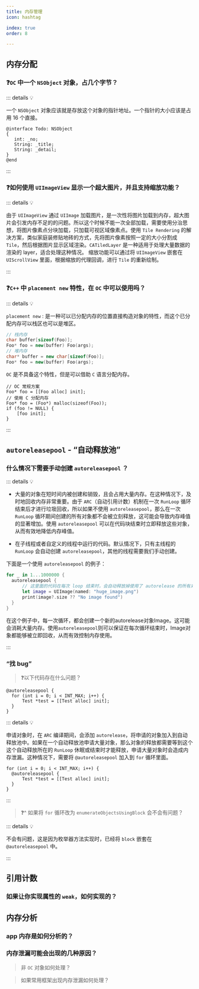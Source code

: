 ```yaml
---
title: 内存管理
icon: hashtag

index: true
order: 8

---
```


<!-- more -->

## 内存分配

### ❓`OC` 中一个 `NSObject` 对象，占几个字节？

::: details 💡

  一个 `NSObject` 对象应该就是存放这个对象的指针地址。一个指针的大小应该是占用 16 个直接。

  ```objc
  @interface Todo: NSObject 
  {
     int: _no;
     String: _title;
     String: _detail;
  }
  @end
  ```

:::

### ❓如何使用 `UIImageView` 显示一个超大图片，并且支持缩放功能？

::: details 💡

  由于 `UIImageView` 通过 `UIImage` 加载图片，是一次性将图片加载到内存，超大图片会引发内存不足的的问题。所以这个时候不能一次全部加载，需要使用分治思想，将图片像素点分块加载，只加载可视区域像素点。使用 `Tile Rendering` 的解决方案，类似家庭装修贴地砖的方式，先将图片像素按照一定的大小分割成 `Tile`，然后根据图片显示区域渲染。`CATiledLayer` 是一种适用于处理大量数据的渲染的 layer，适合处理这种情况。
  缩放功能可以通过将 `UIImageView` 嵌套在 `UIScrollView` 里面，根据缩放的代理回调，进行 `Tile` 的重新绘制。
  
:::
  
### ❓`C++` 中 `placement new` 特性，在 `OC` 中可以使用吗？

::: details 💡

  `placement new` : 是一种可以已分配内存的位置直接构造对象的特性，而这个已分配内存可以栈区也可以是堆区。
  
  ```cpp
  // 栈内存
  char buffer[sizeof(Foo)]; 
  Foo* foo = new(buffer) Foo(args);
  // 堆内存
  char* buffer = new char[sizeof(Foo)]; 
  Foo* foo = new(buffer) Foo(args);
  ```
  
  `OC` 是不具备这个特性，但是可以借助 `C` 语言分配内存。
  
  ```objc
  // OC 常规方案
  Foo* foo = [[Foo alloc] init];
  // 使用 C 分配内存
  Foo* foo = (Foo*) malloc(sizeof(Foo));
  if (foo != NULL) {
      [foo init];
  }
  ```
  
:::
  
## `autoreleasepool` - “自动释放池”
  
### 什么情况下需要手动创建 `autoreleasepool` ？
  
::: details 💡

  - 大量的对象在短时间内被创建和销毁，且会占用大量内存。在这种情况下，及时地回收内存非常重要。由于 `ARC`（自动引用计数）机制在一次 `RunLoop` 循环结束后才进行垃圾回收，所以如果不使用 `autoreleasepool`，那么在一次 `RunLoop` 循环期间创建的所有对象都不会被立刻释放，这可能会导致内存峰值的显著增加。使用 `autoreleasepool` 可以在代码块结束时立即释放这些对象，从而有效地降低内存峰值。

  - 在子线程或者自定义的线程中运行的代码。默认情况下，只有主线程的 `RunLoop` 会自动创建 `autoreleasepool`，其他的线程需要我们手动创建。

  下面是一个使用 `autoreleasepool` 的例子：

  ```swift
  for _ in 1...1000000 {
    autoreleasepool {
        // 这里面的代码在每次 loop 结束时，会自动释放掉使用了 autorelease 的所有对象
        let image = UIImage(named: "huge_image.png")
        print(image?.size ?? "No image found")
    }
  }
  ```

在这个例子中，每一次循环，都会创建一个新的autorelease对象Image。这可能会消耗大量内存。使用`autoreleasepool`则可以保证在每次循环结束时，Image对象都能够被立即回收，从而有效控制内存使用。
  
:::
  
### “找 bug” 

  > ❓以下代码存在什么问题？

  ```objc
  @autoreleasepool {
    for (int i = 0; i < INT_MAX; i++) {
        Test *test = [[Test alloc] init];
    }
  }
  ```
  
::: details 💡
  
  申请对象时，在 `ARC` 编译期间，会添加 `autorelease`，将申请的对象加入到自动释放池中。如果在一个自动释放池申请大量对象，那么对象的释放都需要等到这个这个自动释放所在的 `RunLoop` 休眠或结束时才能释放，申请大量对象时会造成内存泄漏。这种情况下，需要将 `@autoreleasepool` 加入到 `for` 循环里面。

  ```objc
  for (int i = 0; i < INT_MAX; i++) {
    @autoreleasepool {
        Test *test = [[Test alloc] init];
    }
  }
  ```

:::

  > ❓^ 如果将 `for` 循环改为 `enumerateObjectsUsingBlock` 会不会有问题？

::: details 💡

  不会有问题，这是因为枚举器方法实现时，已经将 `block` 嵌套在 `@autoreleasepool` 中。
  
:::
  
## 引用计数

### 如果让你实现属性的 `weak`，如何实现的？

## 内存分析

### app 内存是如何分析的？

### 内存泄漏可能会出现的几种原因？
    
  > 非 `OC` 对象如何处理？

  > 如果常用框架出现内存泄漏如何处理？